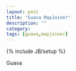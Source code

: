 ```yaml
---
layout: post
title: "Guava MapJoiner"
description: ""
category: 
tags: [guava,mapjoiner]
---
```

{% include JB/setup %}

Guava

